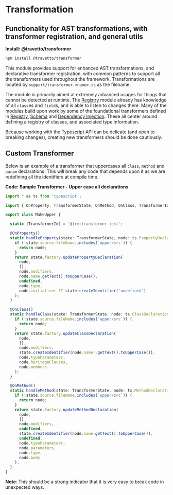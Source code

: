 <!-- This file was generated by the framweork and should not be modified directly -->
<!-- Please modify https://github.com/travetto/travetto/tree/master/module/transformer/DOCS.js and execute "npm run docs" to rebuild -->
# Transformation
## Functionality for AST transformations, with transformer registration, and general utils

**Install: @travetto/transformer**
```bash
npm install @travetto/transformer
```

This module provides support for enhanced AST transformations, and declarative transformer registration, with common patterns to support all the transformers used throughout the framework. Transformations are located by `support/transformer.<name>.ts` as the filename. 

The module is primarily aimed at extremely advanced usages for things that cannot be detected at runtime.  The [Registry](https://github.com/travetto/travetto/tree/master/module/registry#readme "Patterns and utilities for handling registration of metadata and functionality for run-time use") module already has knowledge of all `class`es and `field`s, and is able to listen to changes there.  Many of the modules build upon work by some of the foundational transformers defined in [Registry](https://github.com/travetto/travetto/tree/master/module/registry#readme "Patterns and utilities for handling registration of metadata and functionality for run-time use"), [Schema](https://github.com/travetto/travetto/tree/master/module/schema#readme "Data type registry for runtime validation, reflection and binding. ") and [Dependency Injection](https://github.com/travetto/travetto/tree/master/module/di#readme "Dependency registration/management and injection support.").  These all center around defining a registry of classes, and associated type information.

Because working with the [Typescript](https://typescriptlang.org) API can be delicate (and open to breaking changes), creating new transformers should be done cautiously. 

## Custom Transformer

Below is an example of a transformer that uppercases all `class`, `method` and `param` declarations.  This will break any code that depends upon it as we are redefining all the identifiers at compile time.  

**Code: Sample Transformer - Upper case all declarations**
```typescript
import * as ts from 'typescript';

import { OnProperty, TransformerState, OnMethod, OnClass, TransformerId } from '@travetto/transformer';

export class MakeUpper {

  static [TransformerId] = '@trv:transformer-test';

  @OnProperty()
  static handleProperty(state: TransformerState, node: ts.PropertyDeclaration) {
    if (!state.source.fileName.includes(`upper/src`)) {
      return node;
    }
    return state.factory.updatePropertyDeclaration(
      node,
      [],
      node.modifiers,
      node.name.getText().toUpperCase(),
      undefined,
      node.type,
      node.initializer ?? state.createIdentifier('undefined')
    );
  }

  @OnClass()
  static handleClass(state: TransformerState, node: ts.ClassDeclaration) {
    if (!state.source.fileName.includes(`upper/src`)) {
      return node;
    }
    return state.factory.updateClassDeclaration(
      node,
      [],
      node.modifiers,
      state.createIdentifier(node.name!.getText().toUpperCase()),
      node.typeParameters,
      node.heritageClauses,
      node.members
    );
  }

  @OnMethod()
  static handleMethod(state: TransformerState, node: ts.MethodDeclaration) {
    if (!state.source.fileName.includes(`upper/src`)) {
      return node;
    }
    return state.factory.updateMethodDeclaration(
      node,
      [],
      node.modifiers,
      undefined,
      state.createIdentifier(node.name.getText().toUpperCase()),
      undefined,
      node.typeParameters,
      node.parameters,
      node.type,
      node.body
    );
  }
}
```

**Note**: This should be a strong indicator that it is very easy to break code in unexpected ways.
